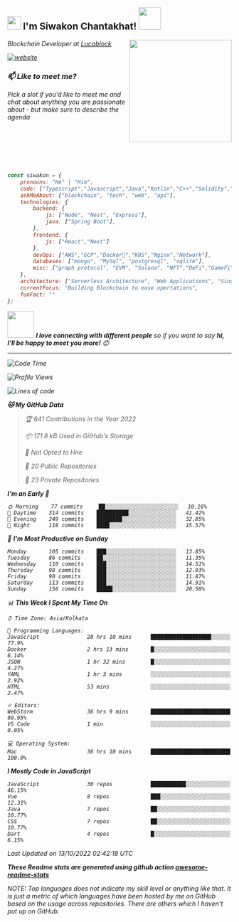 <h2><img src="https://emojis.slackmojis.com/emojis/images/1531849430/4246/blob-sunglasses.gif?1531849430" width="30"/> I'm Siwakon Chantakhat! <img src="https://media.giphy.com/media/12oufCB0MyZ1Go/giphy.gif" width="50"></h2>
<img align='right' src="https://media.giphy.com/media/M9gbBd9nbDrOTu1Mqx/giphy.gif" width="230">
<p><em>Blockchain Developer at <a href="https://www.lucablock.io/">Lucablock

[![website](https://img.shields.io/badge/Website-46a2f1.svg?&style=flat-square&logo=Google-Chrome&logoColor=white&link=https://anmolsingh.me/)](https://siwakon.dev)


### 📫 Like to meet me?

Pick a slot if you'd like to meet me and chat about anything you are passionate about - but make sure to describe the agenda
<br />
<br />
<br />
<br />
<br />
<br />
<br />
```javascript
const siwakon = {
    pronouns: "He" | "Him",
    code: ["Typescript","Javascript","Java","Kotlin","C++","Solidity","Python","SQL"],
    askMeAbout: ["blockchain", "tech", "web", "api"],
    technologies: {
        backend: {
            js: ["Node", "Nest", "Express"],
            java: ["Spring Boot"],
        },
        frontend: {
            js: ["React","Next"]
        },
        devOps: ["AWS","GCP","Docker🐳","K8S","Nginx","Network"],
        databases: ["mongo", "MySql", "postgresql", "sqlite"],
        misc: ["graph protocol", "EVM", "Solana", "NFT","DeFi","GameFi"]
    },
    architecture: ["Serverless Architecture", "Web Applications", "Single Page Applications", "Backend Development"],
    currentFocus: "Building Blockchain to ease opertations",
    funFact: ""
};
```

<img src="https://media.giphy.com/media/LnQjpWaON8nhr21vNW/giphy.gif" width="60"> <em><b>I love connecting with different people</b> so if you want to say <b>hi, I'll be happy to meet you more!</b> 😊</em>

---
<!--START_SECTION:waka-->
![Code Time](http://img.shields.io/badge/Code%20Time-1%2C993%20hrs%2014%20mins-blue)

![Profile Views](http://img.shields.io/badge/Profile%20Views-1073-blue)

![Lines of code](https://img.shields.io/badge/From%20Hello%20World%20I%27ve%20Written-1%20Million%20lines%20of%20code-blue)

**🐱 My GitHub Data** 

> 🏆 641 Contributions in the Year 2022
 > 
> 📦 171.8 kB Used in GitHub's Storage 
 > 
> 🚫 Not Opted to Hire
 > 
> 📜 20 Public Repositories 
 > 
> 🔑 23 Private Repositories  
 > 
**I'm an Early 🐤** 

```text
🌞 Morning    77 commits     ██░░░░░░░░░░░░░░░░░░░░░░░   10.16% 
🌆 Daytime    314 commits    ██████████░░░░░░░░░░░░░░░   41.42% 
🌃 Evening    249 commits    ████████░░░░░░░░░░░░░░░░░   32.85% 
🌙 Night      118 commits    ████░░░░░░░░░░░░░░░░░░░░░   15.57%

```
📅 **I'm Most Productive on Sunday** 

```text
Monday       105 commits    ███░░░░░░░░░░░░░░░░░░░░░░   13.85% 
Tuesday      86 commits     ██░░░░░░░░░░░░░░░░░░░░░░░   11.35% 
Wednesday    110 commits    ███░░░░░░░░░░░░░░░░░░░░░░   14.51% 
Thursday     98 commits     ███░░░░░░░░░░░░░░░░░░░░░░   12.93% 
Friday       90 commits     ███░░░░░░░░░░░░░░░░░░░░░░   11.87% 
Saturday     113 commits    ███░░░░░░░░░░░░░░░░░░░░░░   14.91% 
Sunday       156 commits    █████░░░░░░░░░░░░░░░░░░░░   20.58%

```


📊 **This Week I Spent My Time On** 

```text
⌚︎ Time Zone: Asia/Kolkata

💬 Programming Languages: 
JavaScript               28 hrs 10 mins      ███████████████████░░░░░░   77.9% 
Docker                   2 hrs 13 mins       █░░░░░░░░░░░░░░░░░░░░░░░░   6.14% 
JSON                     1 hr 32 mins        █░░░░░░░░░░░░░░░░░░░░░░░░   4.27% 
YAML                     1 hr 3 mins         ░░░░░░░░░░░░░░░░░░░░░░░░░   2.92% 
HTML                     53 mins             ░░░░░░░░░░░░░░░░░░░░░░░░░   2.47%

🔥 Editors: 
WebStorm                 36 hrs 9 mins       █████████████████████████   99.95% 
VS Code                  1 min               ░░░░░░░░░░░░░░░░░░░░░░░░░   0.05%

💻 Operating System: 
Mac                      36 hrs 10 mins      █████████████████████████   100.0%

```

**I Mostly Code in JavaScript** 

```text
JavaScript               30 repos            ███████████░░░░░░░░░░░░░░   46.15% 
Vue                      8 repos             ███░░░░░░░░░░░░░░░░░░░░░░   12.31% 
Java                     7 repos             ██░░░░░░░░░░░░░░░░░░░░░░░   10.77% 
CSS                      7 repos             ██░░░░░░░░░░░░░░░░░░░░░░░   10.77% 
Dart                     4 repos             █░░░░░░░░░░░░░░░░░░░░░░░░   6.15%

```



 Last Updated on 13/10/2022 02:42:18 UTC
<!--END_SECTION:waka-->

**These Readme stats are generated using github action [awesome-readme-stats](https://github.com/anmol098/waka-readme-stats)**

NOTE: Top languages does not indicate my skill level or anything like that. It is just a metric of which languages have been hosted by me on GitHub based on the usage across repositories. There are others which I haven't put up on GitHub.
<!--stackedit_data:
eyJoaXN0b3J5IjpbMTI2NjU1ODI4OCwtMTU1MDQ0NTAwOSwtMT
YyMTcyNTA5XX0=
-->
